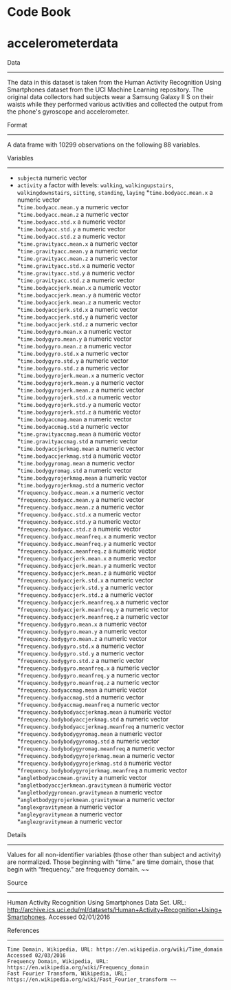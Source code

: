 Code Book
==========

accelerometerdata
==================


Data
____
 The data in this dataset is taken from the Human Activity Recognition Using Smartphones dataset from the UCI Machine Learning repository.  The original data collectors had subjects wear a Samsung Galaxy II S on their waists while they performed various activities and collected the output from the phone's gyroscope and accelerometer.
  
    
Format
_______
  A data frame with 10299 observations on the following 88 variables.
  
    
Variables
_________
* `subject`a numeric vector    
* `activity` a factor with levels: `walking`, `walkingupstairs`, `walkingdownstairs`, `sitting`, `standing`, `laying`
*`time.bodyacc.mean.x` a numeric vector    
*`time.bodyacc.mean.y` a numeric vector    
*`time.bodyacc.mean.z` a numeric vector    
*`time.bodyacc.std.x` a numeric vector    
*`time.bodyacc.std.y` a numeric vector    
*`time.bodyacc.std.z` a numeric vector    
*`time.gravityacc.mean.x` a numeric vector    
*`time.gravityacc.mean.y` a numeric vector    
*`time.gravityacc.mean.z` a numeric vector    
*`time.gravityacc.std.x` a numeric vector    
*`time.gravityacc.std.y` a numeric vector    
*`time.gravityacc.std.z` a numeric vector    
*`time.bodyaccjerk.mean.x` a numeric vector    
*`time.bodyaccjerk.mean.y` a numeric vector    
*`time.bodyaccjerk.mean.z` a numeric vector    
*`time.bodyaccjerk.std.x` a numeric vector    
*`time.bodyaccjerk.std.y` a numeric vector    
*`time.bodyaccjerk.std.z` a numeric vector    
*`time.bodygyro.mean.x` a numeric vector    
*`time.bodygyro.mean.y` a numeric vector    
*`time.bodygyro.mean.z` a numeric vector    
*`time.bodygyro.std.x` a numeric vector    
*`time.bodygyro.std.y` a numeric vector    
*`time.bodygyro.std.z` a numeric vector    
*`time.bodygyrojerk.mean.x` a numeric vector    
*`time.bodygyrojerk.mean.y` a numeric vector    
*`time.bodygyrojerk.mean.z` a numeric vector    
*`time.bodygyrojerk.std.x` a numeric vector    
*`time.bodygyrojerk.std.y` a numeric vector    
*`time.bodygyrojerk.std.z` a numeric vector    
*`time.bodyaccmag.mean` a numeric vector    
*`time.bodyaccmag.std` a numeric vector    
*`time.gravityaccmag.mean` a numeric vector    
*`time.gravityaccmag.std` a numeric vector    
*`time.bodyaccjerkmag.mean` a numeric vector    
*`time.bodyaccjerkmag.std` a numeric vector    
*`time.bodygyromag.mean` a numeric vector    
*`time.bodygyromag.std` a numeric vector    
*`time.bodygyrojerkmag.mean` a numeric vector    
*`time.bodygyrojerkmag.std` a numeric vector    
*`frequency.bodyacc.mean.x` a numeric vector    
*`frequency.bodyacc.mean.y` a numeric vector    
*`frequency.bodyacc.mean.z` a numeric vector    
*`frequency.bodyacc.std.x` a numeric vector     
*`frequency.bodyacc.std.y` a numeric vector    
*`frequency.bodyacc.std.z` a numeric vector    
*`frequency.bodyacc.meanfreq.x` a numeric vector    
*`frequency.bodyacc.meanfreq.y` a numeric vector    
*`frequency.bodyacc.meanfreq.z` a numeric vector    
*`frequency.bodyaccjerk.mean.x` a numeric vector    
*`frequency.bodyaccjerk.mean.y` a numeric vector    
*`frequency.bodyaccjerk.mean.z` a numeric vector    
*`frequency.bodyaccjerk.std.x` a numeric vector    
*`frequency.bodyaccjerk.std.y` a numeric vector    
*`frequency.bodyaccjerk.std.z` a numeric vector    
*`frequency.bodyaccjerk.meanfreq.x` a numeric vector    
*`frequency.bodyaccjerk.meanfreq.y` a numeric vector    
*`frequency.bodyaccjerk.meanfreq.z` a numeric vector    
*`frequency.bodygyro.mean.x` a numeric vector    
*`frequency.bodygyro.mean.y` a numeric vector    
*`frequency.bodygyro.mean.z` a numeric vector    
*`frequency.bodygyro.std.x` a numeric vector    
*`frequency.bodygyro.std.y` a numeric vector    
*`frequency.bodygyro.std.z` a numeric vector    
*`frequency.bodygyro.meanfreq.x` a numeric vector    
*`frequency.bodygyro.meanfreq.y` a numeric vector    
*`frequency.bodygyro.meanfreq.z` a numeric vector    
*`frequency.bodyaccmag.mean` a numeric vector    
*`frequency.bodyaccmag.std` a numeric vector    
*`frequency.bodyaccmag.meanfreq` a numeric vector    
*`frequency.bodybodyaccjerkmag.mean` a numeric vector    
*`frequency.bodybodyaccjerkmag.std` a numeric vector    
*`frequency.bodybodyaccjerkmag.meanfreq` a numeric vector    
*`frequency.bodybodygyromag.mean` a numeric vector    
*`frequency.bodybodygyromag.std` a numeric vector    
*`frequency.bodybodygyromag.meanfreq` a numeric vector    
*`frequency.bodybodygyrojerkmag.mean` a numeric vector    
*`frequency.bodybodygyrojerkmag.std` a numeric vector    
*`frequency.bodybodygyrojerkmag.meanfreq` a numeric vector    
*`angletbodyaccmean.gravity` a numeric vector    
*`angletbodyaccjerkmean.gravitymean` a numeric vector    
*`angletbodygyromean.gravitymean` a numeric vector    
*`angletbodygyrojerkmean.gravitymean` a numeric vector    
*`anglexgravitymean` a numeric vector    
*`angleygravitymean` a numeric vector    
*`anglezgravitymean` a numeric vector    
 
Details
________
Values for all non-identifier variables (those other than subject and activity) are normalized.  Those beginning with “time.” are time domain, those that begin with “frequency.” are frequency domain. ~~

Source
______
Human Activity Recognition Using Smartphones Data Set. URL: http://archive.ics.uci.edu/ml/datasets/Human+Activity+Recognition+Using+Smartphones. Accessed 02/01/2016

References
__________
    Time Domain, Wikipedia, URL: https://en.wikipedia.org/wiki/Time_domain Accessed 02/03/2016
	Frequency Domain, Wikipedia, URL: https://en.wikipedia.org/wiki/Frequency_domain
	Fast Fourier Transform, Wikipedia, URL: https://en.wikipedia.org/wiki/Fast_Fourier_transform ~~

